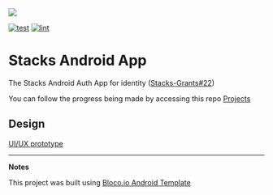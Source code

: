 <img src="https://stackstoken.com/wp-content/uploads/tilda/2966243/pages/13822717/tild3339-3630-4536-a536-663362663064__stacks_logo_black_1.svg">

[![test](https://github.com/blocoio/stacks-app/workflows/test/badge.svg?branch=main)](https://github.com/blocoio/stacks-app/actions?query=workflow%3Atest+branch%3Amain)
[![lint](https://github.com/blocoio/stacks-app/workflows/lint/badge.svg?branch=main)](https://github.com/blocoio/stacks-app/actions?query=workflow%3Alint+branch%3Amain)


# Stacks Android App
The Stacks Android Auth App for identity ([Stacks-Grants#22](https://github.com/stacksgov/Stacks-Grants/issues/22))

You can follow the progress being made by accessing this repo [Projects](https://github.com/blocoio/stacks-app/projects)

## Design

[UI/UX prototype](https://www.figma.com/file/RQy9bq4EX4Pz4bWP9r01cQ/%F0%9F%93%B1-Blockstack-Auth-Android-App?node-id=95%3A0)

---

**Notes**

This project was built using [Bloco.io Android Template](https://github.com/blocoio/android-template)

